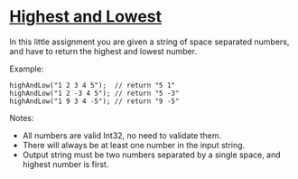# [Highest and Lowest](https://www.codewars.com/kata/554b4ac871d6813a03000035/)

In this little assignment you are given a string of space separated numbers, and have to return the highest and lowest number.

Example:
```
highAndLow("1 2 3 4 5");  // return "5 1"
highAndLow("1 2 -3 4 5"); // return "5 -3"
highAndLow("1 9 3 4 -5"); // return "9 -5"
```

Notes:

- All numbers are valid Int32, no need to validate them.
- There will always be at least one number in the input string.
- Output string must be two numbers separated by a single space, and highest number is first.
